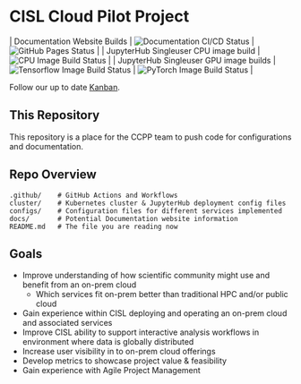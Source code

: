 # CISL Cloud Pilot Project


| Documentation Website Builds | ![Documentation CI/CD Status](https://github.com/NCAR/cisl-cloud/actions/workflows/docs-cicd.yaml/badge.svg) | ![GitHub Pages Status](https://github.com/NCAR/cisl-cloud/actions/workflows/pages/pages-build-deployment/badge.svg) |
| JupyterHub Singleuser CPU image build | ![CPU Image Build Status](https://github.com/NCAR/cisl-cloud/actions/workflows/build-push-basenb.yaml/badge.svg) |
| JupyterHub Singleuser GPU image builds | ![Tensorflow Image Build Status](https://github.com/NCAR/cisl-cloud/actions/workflows/build-push-tfgpu.yaml/badge.svg) | ![PyTorch Image Build Status](https://github.com/NCAR/cisl-cloud/actions/workflows/build-push-pytgpu.yaml/badge.svg) |

Follow our up to date [Kanban](https://jira.ucar.edu/secure/RapidBoard.jspa?rapidView=220&projectKey=CCPP).

## This Repository

This repository is a place for the CCPP team to push code for configurations and documentation.

## Repo Overview

    .github/    # GitHub Actions and Workflows
    cluster/    # Kubernetes cluster & JupyterHub deployment config files
    configs/    # Configuration files for different services implemented
    docs/       # Potential Documentation website information
    README.md   # The file you are reading now

## Goals
* Improve understanding of how scientific community might use and benefit from an on-prem cloud
    * Which services fit on-prem better than traditional HPC and/or public cloud
* Gain experience within CISL deploying and operating an on-prem cloud and associated services
* Improve CISL ability to support interactive analysis workflows in environment where data is globally distributed
* Increase user visibility in to on-prem cloud offerings
* Develop metrics to showcase project value & feasibility
* Gain experience with Agile Project Management